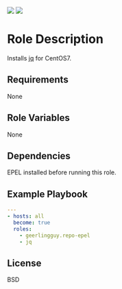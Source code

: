 [![](https://github.com/ansible-roles-matsumura/jq/workflows/Build/badge.svg)](https://github.com/ansible-roles-matsumura/jq/actions?query=workflow%3ABuild)
[![](https://github.com/ansible-roles-matsumura/jq/workflows/Lint/badge.svg)](https://github.com/ansible-roles-matsumura/jq/actions?query=workflow%3ALint)

Role Description
=========

Installs [jq](https://stedolan.github.io/jq/) for CentOS7.

Requirements
------------

None

Role Variables
--------------

None

Dependencies
------------

EPEL installed before running this role.

Example Playbook
----------------

```YAML
---
- hosts: all
  become: true
  roles:
    - geerlingguy.repo-epel
    - jq
```

License
-------

BSD
